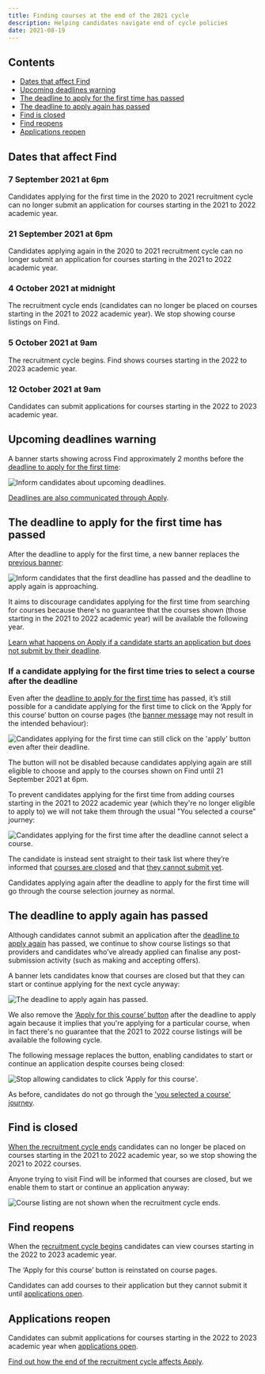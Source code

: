 ```yaml
---
title: Finding courses at the end of the 2021 cycle
description: Helping candidates navigate end of cycle policies
date: 2021-08-19
---
```


## Contents

- [Dates that affect Find](/find-teacher-training/changes-to-find-at-the-end-of-2021-cycle/#dates-that-affect-find)
- [Upcoming deadlines warning](/find-teacher-training/changes-to-find-at-the-end-of-2021-cycle/#upcoming-deadlines-warning)
- [The deadline to apply for the first time has passed](/find-teacher-training/changes-to-find-at-the-end-of-2021-cycle/#the-deadline-to-apply-for-the-first-time-has-passed)
- [The deadline to apply again has passed](/find-teacher-training/changes-to-find-at-the-end-of-2021-cycle/#the-deadline-to-apply-again-has-passed)
- [Find is closed](/find-teacher-training/changes-to-find-at-the-end-of-2021-cycle/#find-is-closed)
- [Find reopens](/find-teacher-training/changes-to-find-at-the-end-of-2021-cycle/#find-reopens)
- [Applications reopen](/find-teacher-training/changes-to-find-at-the-end-of-2021-cycle/#applications-reopen)

## Dates that affect Find

### 7 September 2021 at 6pm

Candidates applying for the first time in the 2020 to 2021 recruitment cycle can no longer submit an application for courses starting in the 2021 to 2022 academic year.

### 21 September 2021 at 6pm

Candidates applying again in the 2020 to 2021 recruitment cycle can no longer submit an application for courses starting in the 2021 to 2022 academic year.

### 4 October 2021 at midnight

The recruitment cycle ends (candidates can no longer be placed on courses starting in the 2021 to 2022 academic year). We stop showing course listings on Find.

### 5 October 2021 at 9am

The recruitment cycle begins. Find shows courses starting in the 2022 to 2023 academic year.

### 12 October 2021 at 9am

Candidates can submit applications for courses starting in the 2022 to 2023 academic year.

## Upcoming deadlines warning

A banner starts showing across Find approximately 2 months before the [deadline to apply for the first time](/find-teacher-training/changes-to-find-at-the-end-of-2021-cycle/#7-september-2021-at-6pm):

![Inform candidates about upcoming deadlines.](upcoming-deadlines-notice.png)

[Deadlines are also communicated through Apply](/apply-for-teacher-training/end-of-cycle-2021/#candidates-are-informed-about-their-deadline-to-apply).

## The deadline to apply for the first time has passed

After the deadline to apply for the first time, a new banner replaces the [previous banner](/find-teacher-training/changes-to-find-at-the-end-of-2021-cycle/#upcoming-deadlines-warning):

![Inform candidates that the first deadline has passed and the deadline to apply again is approaching.](first-deadline-has-passed.png)

It aims to discourage candidates applying for the first time from searching for courses because there's no guarantee that the courses shown (those starting in the 2021 to 2022 academic year) will be available the following year.

[Learn what happens on Apply if a candidate starts an application but does not submit by their deadline](/apply-for-teacher-training/end-of-cycle-2021/#if-a-candidate-does-not-submit-by-their-deadline).

### If a candidate applying for the first time tries to select a course after the deadline

Even after the [deadline to apply for the first time](/find-teacher-training/changes-to-find-at-the-end-of-2021-cycle/#7-september-2021-at-6pm) has passed, it’s still possible for a candidate applying for the first time to click on the ‘Apply for this course’ button on course pages (the [banner message](/find-teacher-training/changes-to-find-at-the-end-of-2021-cycle//#the-deadline-to-apply-for-the-first-time-has-passed) may not result in the intended behaviour):

![Candidates applying for the first time can still click on the 'apply' button even after their deadline.](apply-for-this-course-button.png)

The button will not be disabled because candidates applying again are still eligible to choose and apply to the courses shown on Find until 21 September 2021 at 6pm.

To prevent candidates applying for the first time from adding courses starting in the 2021 to 2022 academic year (which they're no longer eligible to apply to) we will not take them through the usual "You selected a course" journey:

![Candidates applying for the first time after the deadline cannot select a course.](select-course-journey.png)

The candidate is instead sent straight to their task list where they’re informed that [courses are closed](/apply-for-teacher-training/end-of-cycle-2021/#if-they-carry-over-before-find-reopens%2C-they-cannot-find-courses) and that [they cannot submit yet](/apply-for-teacher-training/end-of-cycle-2021/#if-they-carry-over-before-apply-reopens%2C-they-cannot-submit).

Candidates applying again after the deadline to apply for the first time will go through the course selection journey as normal.

## The deadline to apply again has passed

Although candidates cannot submit an application after the [deadline to apply again](/find-teacher-training/changes-to-find-at-the-end-of-2021-cycle/#21-september-2021-at-6pm) has passed, we continue to show course listings so that providers and candidates who’ve already applied can finalise any post-submission activity (such as making and accepting offers).

A banner lets candidates know that courses are closed but that they can start or continue applying for the next cycle anyway:

![The deadline to apply again has passed.](courses-closed-banner.png)

We also remove the [‘Apply for this course’ button](/find-teacher-training/changes-to-find-at-the-end-of-2021-cycle/#if-a-candidate-applying-for-the-first-time-tries-to-select-a-course-after-the-deadline) after the deadline to apply again because it implies that you're applying for a particular course, when in fact there's no guarantee that the 2021 to 2022 course listings will be available the following cycle.

The following message replaces the button, enabling candidates to start or continue an application despite courses being closed:

![Stop allowing candidates to click 'Apply for this course'.](courses-closed-start-application-anyway.png)

As before, candidates do not go through the ['you selected a course' journey](/find-teacher-training/changes-to-find-at-the-end-of-2021-cycle/select-course-journey.png).

## Find is closed

[When the recruitment cycle ends](/find-teacher-training/changes-to-find-at-the-end-of-2021-cycle/#4-october-2021-at-midnight) candidates can no longer be placed on courses starting in the 2021 to 2022 academic year, so we stop showing the 2021 to 2022 courses.

Anyone trying to visit Find will be informed that courses are closed, but we enable them to start or continue an application anyway:

![Course listing are not shown when the recruitment cycle ends.](find-does-not-show-courses-when-the-cycle-has-ended.png)

## Find reopens

When the [recruitment cycle begins](/find-teacher-training/changes-to-find-at-the-end-of-2021-cycle/#5-october-2021-at-9am) candidates can view courses starting in the 2022 to 2023 academic year.

The ‘Apply for this course’ button is reinstated on course pages.

Candidates can add courses to their application but they cannot submit it until [applications open](/find-teacher-training/changes-to-find-at-the-end-of-2021-cycle/#12-october-2021-at-9am).

## Applications reopen

Candidates can submit applications for courses starting in the 2022 to 2023 academic year when [applications open](/find-teacher-training/changes-to-find-at-the-end-of-2021-cycle/#12-october-2021-at-9am).

[Find out how the end of the recruitment cycle affects Apply](/apply-for-teacher-training/end-of-cycle-2021).
